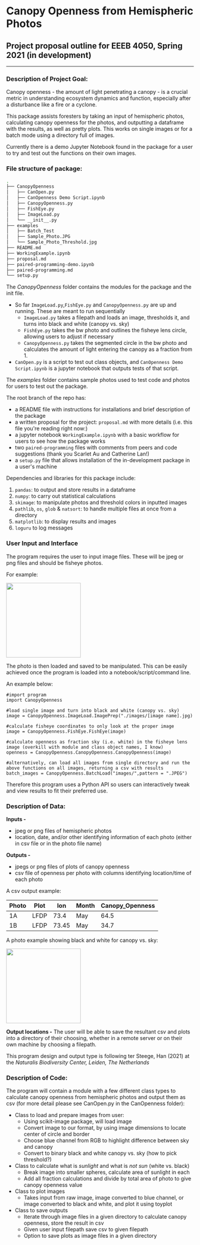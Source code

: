# Canopy Openness from Hemispheric Photos

## Project proposal outline for EEEB 4050, Spring 2021 (in development)
---

### Description of Project Goal:
Canopy openness - the amount of light penetrating a canopy - is a crucial metric in understanding ecosystem dynamics and function, especially after a disturbance like a fire or a cyclone.

This package assists foresters by taking an input of hemispheric photos, calculating canopy openness for the photos, and outputting a dataframe with the results, as well as pretty plots. This works on single images or for a batch mode using a directory full of images.

Currently there is a demo Jupyter Notebook found in the package for a user to try and test out the functions on their own images.

### File structure of package:

```bash
.
├── CanopyOpenness
│   ├── CanOpen.py
│   ├── CanOpenness Demo Script.ipynb     
│   ├── CanopyOpenness.py
│   ├── FishEye.py
│   ├── ImageLoad.py
│   └── __init__.py 
├── examples
│   ├── Batch_Test
│   ├── Sample_Photo.JPG
│   └── Sample_Photo_Threshold.jpg   
├── README.md
├── WorkingExample.ipynb
├── proposal.md
├── paired-programming-demo.ipynb
├── paired-programming.md
└── setup.py

```
The *CanopyOpenness* folder contains the modules for the package and the init file.
   - So far `ImageLoad.py`,`FishEye.py`  and  `CanopyOpenness.py` are up and running. These are meant to run sequentially 
     - `ImageLoad.py` takes a filepath and loads an image, thresholds it, and turns into black and white (canopy vs. sky)
     - `FishEye.py` takes the bw photo and outlines the fisheye lens circle, allowing users to adjust if necessary
     - `CanopyOpenness.py` takes the segmented circle in the bw photo and calculates the amount of light entering the canopy as a fraction from 1.
   - `CanOpen.py` is a script to test out class objects, and `CanOpenness Demo Script.ipynb` is a jupyter notebook that outputs tests of that script.

The *examples* folder contains sample photos used to test code and photos for users to test out the package.

The root branch of the repo has:
   - a README file with instructions for installations and brief description of the package
   - a written proposal for the project: `proposal.md` with more details (i.e. this file you're reading right now:)  
   - a jupyter notebook `WorkingExample.ipynb` with a basic workflow for users to see how the package works  
   - two `paired-programming` files with comments from peers and code suggestions (thank you Scarlet Au and Catherine Lan!)
   - a `setup.py` file that allows installation of the in-development package in a user's machine
 
Dependencies and libraries for this package include:
  1. `pandas`: to output and store results in a dataframe  
  2. `numpy`: to carry out statistical calculations 
  3. `skimage`: to manipulate photos and threshold colors in inputted images  
  4. `pathlib`, `os`, `glob` & `natsort`: to handle multiple files at once from a directory
  5. `matplotlib`: to display results and images
  6. `loguru` to log messages 

### User Input and Interface
The program requires the user to input image files. These will be jpeg or png files and should be fisheye photos.

For example:

<img src="examples/Sample_Photo.JPG" height="200">

The photo is then loaded and saved to be manipulated. This can be easily achieved once the program is loaded into a notebook/script/command line. 

An example below:

```
#import program
import CanopyOpenness

#load single image and turn into black and white (canopy vs. sky)
image = CanopyOpenness.ImageLoad.ImagePrep("./images/[image name].jpg)

#calculate fisheye coordinates to only look at the proper image
image = CanopyOpenness.FishEye.FishEye(image)

#calculate openness as fraction sky (i.e. white) in the fisheye lens image (overkill with module and class object names, I know)
openness = CanopyOpenness.CanopyOpenness.CanopyOpenness(image)

#alternatively, can load all images from single directory and run the above functions on all images, returning a csv with results
batch_images = CanopyOpenness.BatchLoad("images/",pattern = ".JPEG")

```
Therefore this program uses a Python API so users can interactively tweak and view results to fit their preferred use.

### Description of Data:
**Inputs -** 
   - jpeg or png files of hemispheric photos
   - location, date, and/or other identifying information of each photo (either in csv file or in the photo file name)  

**Outputs -** 
   - jpegs or png files of plots of canopy openness
   - csv file of openness per photo with columns identifying location/time of each photo

A csv output example:

| Photo | Plot | lon  | Month | Canopy_Openness |
|-------|------|------|-------|-----------------|
| 1A    | LFDP |73.4  | May   | 64.5            |
| 1B    | LFDP |73.45 | May   | 34.7            |

A photo example showing black and white for canopy vs. sky:

<img src="examples/Sample_Photo_Threshold.jpg" height="200">

**Output locations -**
The user will be able to save the resultant csv and plots into a directory of their choosing, whether in a remote server or on their own machine by choosing a filepath.

This program design and output type is following ter Steege, Han (2021) at the *Naturalis Biodiversity Center, Leiden, The Netherlands*

### Description of Code:
The program will contain a module with a few different class types to calculate canopy openness from hemispheric photos and output them as csv (for more detail please see CanOpen.py in the CanOpenness folder):
   - Class to load and prepare images from user:
     - Using scikit-image package, will load image
     - Convert image to our format, by using image dimensions to locate center of circle and border
     - Choose blue channel from RGB to highlight difference between sky and canopy
     - Convert to binary black and white canopy vs. sky (how to pick threshold?)
   - Class to calculate what is *sunlight* and what is *not sun* (white vs. black)
     - Break image into smaller spheres, calculate area of sunlight in each
     - Add all fraction calculations and divide by total area of photo to give canopy openness value
   - Class to plot images
     - Takes input from raw image, image converted to blue channel, or image converted to black and white, and plot it using toyplot 
   - Class to save outputs
     - Iterate through image files in a given directory to calculate canopy openness, store the result in csv
     - Given user input filepath save csv to given filepath
     - Option to save plots as image files in a given directory
